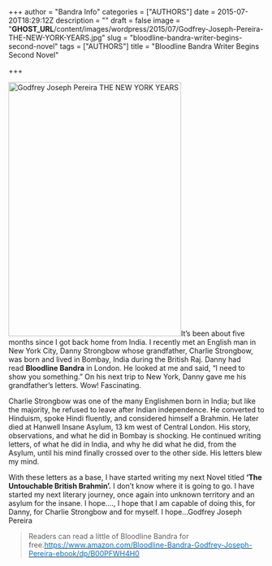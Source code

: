 +++
author = "Bandra Info"
categories = ["AUTHORS"]
date = 2015-07-20T18:29:12Z
description = ""
draft = false
image = "__GHOST_URL__/content/images/wordpress/2015/07/Godfrey-Joseph-Pereira-THE-NEW-YORK-YEARS.jpg"
slug = "bloodline-bandra-writer-begins-second-novel"
tags = ["AUTHORS"]
title = "Bloodline Bandra Writer Begins Second Novel"

+++


<p><img loading="lazy" class="aligncenter size-medium wp-image-8321" src="https://i1.wp.com/bandra.info/wp-content/uploads/2015/07/Godfrey-Joseph-Pereira-THE-NEW-YORK-YEARS.jpg?resize=340%2C500&#038;ssl=1" alt="Godfrey Joseph Pereira  THE NEW YORK YEARS" width="340" height="500" srcset="https://i1.wp.com/bandra.info/wp-content/uploads/2015/07/Godfrey-Joseph-Pereira-THE-NEW-YORK-YEARS.jpg?resize=340%2C500&amp;ssl=1 340w, https://i1.wp.com/bandra.info/wp-content/uploads/2015/07/Godfrey-Joseph-Pereira-THE-NEW-YORK-YEARS.jpg?w=696&amp;ssl=1 696w" sizes="(max-width: 340px) 100vw, 340px" data-recalc-dims="1" />It&#8217;s been about five months since I got back home from India. I recently met an English man in New York City, Danny Strongbow whose grandfather, Charlie Strongbow, was born and lived in Bombay, India during the British Raj. Danny had read <strong>Bloodline Bandra</strong> in London. He looked at me and said, “I need to show you something.” On his next trip to New York, Danny gave me his grandfather&#8217;s letters. Wow! Fascinating.</p>
<p>Charlie Strongbow was one of the many Englishmen born in India; but like the majority, he refused to leave after Indian independence. He converted to Hinduism, spoke Hindi fluently, and considered himself a Brahmin. He later died at Hanwell Insane Asylum, 13 km west of Central London. His story, observations, and what he did in Bombay is shocking. He continued writing letters, of what he did in India, and why he did what he did, from the Asylum, until his mind finally crossed over to the other side. His letters blew my mind.</p>
<p>With these letters as a base, I have started writing my next Novel titled <strong>&#8216;The Untouchable British Brahmin&#8217;.</strong> I don&#8217;t know where it is going to go. I have started my next literary journey, once again into unknown territory and an asylum for the insane. I hope&#8230;., I hope that I am capable of doing this, for Danny, for Charlie Strongbow and for myself. I hope&#8230;Godfrey Joseph Pereira</p>
<blockquote><p>Readers can read a little of Bloodline Bandra for free.<a href="https://www.amazon.com/Bloodline-Bandra-Godfrey-Joseph-Pereira-ebook/dp/B00PFWH4H0"><span style="color: #0072c6;">https://www.amazon.com/Bloodline-Bandra-Godfrey-Joseph-Pereira-ebook/dp/B00PFWH4H0</span></a></p></blockquote>



